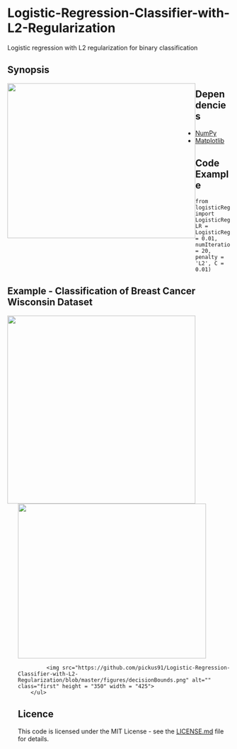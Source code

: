 
# Logistic-Regression-Classifier-with-L2-Regularization
Logistic regression with L2 regularization for binary classification

## Synopsis

<div align = "center">
<img style="float: left;" src="https://github.com/pickus91/Logistic-Regression-Classifier-with-L2-Regularization/blob/master/figures/weightsL2Regularization.png"  height="350" width="425">
</div>

## Dependencies
* [NumPy](http://www.numpy.org/)
* [Matplotlib](http://matplotlib.org/)

## Code Example
```
from logisticRegressionClassifier import LogisticRegression
LR = LogisticRegression(learningRate = 0.01, numIterations = 20, penalty = 'L2', C = 0.01)  

```
## Example - Classification of Breast Cancer Wisconsin Dataset

<div align = "center">
<img style="float: left;" src="https://github.com/pickus91/Logistic-Regression-Classifier-with-L2-Regularization/blob/master/figures/pcaExplainedVariance.png"  height="350" width="425">
</div>

<div>
        <ul>
            <img src="https://github.com/pickus91/Logistic-Regression-Classifier-with-L2-Regularization/blob/master/figures/logisticCurvePredictionPlot.png" alt="" class="first" height = "350" width = "425">
            
             <img src="https://github.com/pickus91/Logistic-Regression-Classifier-with-L2-Regularization/blob/master/figures/decisionBounds.png" alt="" class="first" height = "350" width = "425">                                   
        </ul>
<div>


## Licence
This code is licensed under the MIT License - see the [LICENSE.md](LICENSE.md) file for details.
